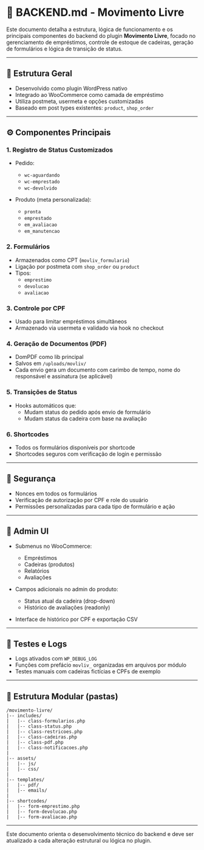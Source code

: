 # 🧩 BACKEND.md - Movimento Livre

Este documento detalha a estrutura, lógica de funcionamento e os principais componentes do backend do plugin **Movimento Livre**, focado no gerenciamento de empréstimos, controle de estoque de cadeiras, geração de formulários e lógica de transição de status.

---

## 🧠 Estrutura Geral

- Desenvolvido como plugin WordPress nativo
- Integrado ao WooCommerce como camada de empréstimo
- Utiliza postmeta, usermeta e opções customizadas
- Baseado em post types existentes: `product`, `shop_order`

---

## ⚙️ Componentes Principais

### 1. Registro de Status Customizados

- Pedido:

  - `wc-aguardando`
  - `wc-emprestado`
  - `wc-devolvido`

- Produto (meta personalizada):

  - `pronta`
  - `emprestado`
  - `em_avaliacao`
  - `em_manutencao`

### 2. Formulários

- Armazenados como CPT (`movliv_formulario`)
- Ligação por postmeta com `shop_order` ou `product`
- Tipos:
  - `emprestimo`
  - `devolucao`
  - `avaliacao`

### 3. Controle por CPF

- Usado para limitar empréstimos simultâneos
- Armazenado via usermeta e validado via hook no checkout

### 4. Geração de Documentos (PDF)

- DomPDF como lib principal
- Salvos em `/uploads/movliv/`
- Cada envio gera um documento com carimbo de tempo, nome do responsável e assinatura (se aplicável)

### 5. Transições de Status

- Hooks automáticos que:
  - Mudam status do pedido após envio de formulário
  - Mudam status da cadeira com base na avaliação

### 6. Shortcodes

- Todos os formulários disponíveis por shortcode
- Shortcodes seguros com verificação de login e permissão

---

## 🔐 Segurança

- Nonces em todos os formulários
- Verificação de autorização por CPF e role do usuário
- Permissões personalizadas para cada tipo de formulário e ação

---

## 🧰 Admin UI

- Submenus no WooCommerce:

  - Empréstimos
  - Cadeiras (produtos)
  - Relatórios
  - Avaliações

- Campos adicionais no admin do produto:

  - Status atual da cadeira (drop-down)
  - Histórico de avaliações (readonly)

- Interface de histórico por CPF e exportação CSV

---

## 🧪 Testes e Logs

- Logs ativados com `WP_DEBUG_LOG`
- Funções com prefácio `movliv_` organizadas em arquivos por módulo
- Testes manuais com cadeiras fictícias e CPFs de exemplo

---

## 🚧 Estrutura Modular (pastas)

```
/movimento-livre/
|-- includes/
|   |-- class-formularios.php
|   |-- class-status.php
|   |-- class-restricoes.php
|   |-- class-cadeiras.php
|   |-- class-pdf.php
|   |-- class-notificacoes.php
|
|-- assets/
|   |-- js/
|   |-- css/
|
|-- templates/
|   |-- pdf/
|   |-- emails/
|
|-- shortcodes/
|   |-- form-emprestimo.php
|   |-- form-devolucao.php
|   |-- form-avaliacao.php
```

---

Este documento orienta o desenvolvimento técnico do backend e deve ser atualizado a cada alteração estrutural ou lógica no plugin.

